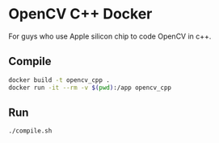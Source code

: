 # OpenCV C++ Docker

For guys who use Apple silicon chip to code OpenCV in c++.

## Compile
```sh
docker build -t opencv_cpp .
docker run -it --rm -v $(pwd):/app opencv_cpp
```


## Run
```sh
./compile.sh
```